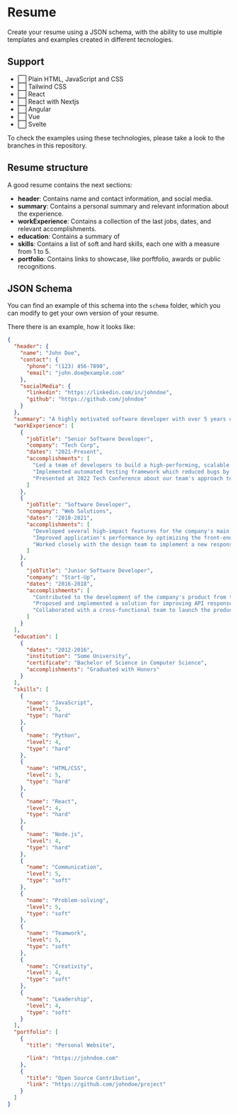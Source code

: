 # Resume

Create your resume using a JSON schema, with the ability to use multiple templates and examples created in different tecnologies.

## Support

- ⬜️ Plain HTML, JavaScript and CSS
- ⬜️ Tailwind CSS
- ⬜️ React
- ⬜️ React with Nextjs
- ⬜️ Angular
- ⬜️ Vue
- ⬜️ Svelte

To check the examples using these technologies, please take a look to the branches in this repository.

## Resume structure

A good resume contains the next sections:

- **header**: Contains name and contact information, and social media.
- **summary**: Contains a personal summary and relevant information about the experience.
- **workExperience**: Contains a collection of the last jobs, dates, and relevant accomplishments.
- **education**: Contains a summary of
- **skills**: Contains a list of soft and hard skills, each one with a measure from 1 to 5.
- **portfolio**: Contains links to showcase, like porftfolio, awards or public recognitions.

## JSON Schema

You can find an example of this schema into the `schema` folder, which you can modify to get your own version of your resume.

There there is an example, how it looks like:

```json
{
  "header": {
    "name": "John Doe",
    "contact": {
      "phone": "(123) 456-7890",
      "email": "john.doe@example.com"
    },
    "socialMedia": {
      "linkedin": "https://linkedin.com/in/johndoe",
      "github": "https://github.com/johndoe"
    }
  },
  "summary": "A highly motivated software developer with over 5 years of experience in web development. Proficient in modern technologies and frameworks, with a focus on creating efficient and high-performing applications.",
  "workExperience": [
    {
      "jobTitle": "Senior Software Developer",
      "company": "Tech Corp",
      "dates": "2021-Present",
      "accomplishments": [
        "Led a team of developers to build a high-performing, scalable web application.",
        "Implemented automated testing framework which reduced bugs by 25%.",
        "Presented at 2022 Tech Conference about our team's approach to agile methodology."
      ]
    },
    {
      "jobTitle": "Software Developer",
      "company": "Web Solutions",
      "dates": "2018-2021",
      "accomplishments": [
        "Developed several high-impact features for the company's main product, leading to a 15% increase in user engagement.",
        "Improved application's performance by optimizing the front-end code.",
        "Worked closely with the design team to implement a new responsive design for the product."
      ]
    },
    {
      "jobTitle": "Junior Software Developer",
      "company": "Start-Up",
      "dates": "2016-2018",
      "accomplishments": [
        "Contributed to the development of the company's product from the ground up.",
        "Proposed and implemented a solution for improving API response time.",
        "Collaborated with a cross-functional team to launch the product on time."
      ]
    }
  ],
  "education": [
    {
      "dates": "2012-2016",
      "institution": "Some University",
      "certificate": "Bachelor of Science in Computer Science",
      "accomplishments": "Graduated with Honors"
    }
  ],
  "skills": [
    {
      "name": "JavaScript",
      "level": 5,
      "type": "hard"
    },
    {
      "name": "Python",
      "level": 4,
      "type": "hard"
    },
    {
      "name": "HTML/CSS",
      "level": 5,
      "type": "hard"
    },
    {
      "name": "React",
      "level": 4,
      "type": "hard"
    },
    {
      "name": "Node.js",
      "level": 4,
      "type": "hard"
    },
    {
      "name": "Communication",
      "level": 5,
      "type": "soft"
    },
    {
      "name": "Problem-solving",
      "level": 5,
      "type": "soft"
    },
    {
      "name": "Teamwork",
      "level": 5,
      "type": "soft"
    },
    {
      "name": "Creativity",
      "level": 4,
      "type": "soft"
    },
    {
      "name": "Leadership",
      "level": 4,
      "type": "soft"
    }
  ],
  "portfolio": [
    {
      "title": "Personal Website",

      "link": "https://johndoe.com"
    },
    {
      "title": "Open Source Contribution",
      "link": "https://github.com/johndoe/project"
    }
  ]
}
```
